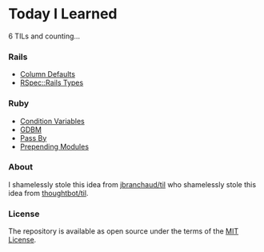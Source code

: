 # Today I Learned

6 TILs and counting…

### Rails

- [Column Defaults](rails/column-defaults.md)
- [RSpec::Rails Types](rails/rspec-rails-types.md)

### Ruby

- [Condition Variables](ruby/condition-variables.md)
- [GDBM](ruby/gdbm.md)
- [Pass By](ruby/pass-by.md)
- [Prepending Modules](ruby/prepending-modules.md)

### About

I shamelessly stole this idea from [jbranchaud/til](https://github.com/jbranchaud/til) who shamelessly stole this idea from [thoughtbot/til](https://github.com/thoughtbot/til).

### License

The repository is available as open source under the terms of the [MIT License](https://opensource.org/licenses/MIT).
